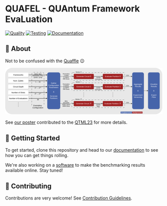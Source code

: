 # QUAFEL - QUAntum Framework EvaLuation

[![Quality](https://github.com/cirKITers/quafel/actions/workflows/quality.yml/badge.svg)](https://github.com/cirKITers/quafel/actions/workflows/quality.yml) [![Testing](https://github.com/cirKITers/quafel/actions/workflows/test.yml/badge.svg)](https://github.com/cirKITers/quafel/actions/workflows/test.yml) [![Documentation](https://github.com/cirKITers/quafel/actions/workflows/docs.yml/badge.svg)](https://github.com/cirKITers/quafel/actions/workflows/docs.yml)

## 📜 About

Not to be confused with the [Quaffle](https://harrypotter.fandom.com/wiki/Quaffle) :wink:

![Overview](docs/overview.png)

See [our poster](https://bwsyncandshare.kit.edu/s/CdnD6MEsNwYgJMd) contributed to the [QTML23](https://indico.cern.ch/event/1288979/) for more details.

## 🚀 Getting Started

To get started, clone this repository and head to our [documentation](https://cirkiters.github.io/quafel/) to see how you can get things rolling.

<!--
```
pip install quafel
```
or
```
poetry add quafel
```

To install our package from [PyPI](https://pypi.org/project/quafel/).
You can find details on how to use it and further documentation on the corresponding [Github Page](https://cirkiters.github.io/quafel/).
-->

We're also working on a [software](https://github.com/cirKITers/Quafel-PSE-2024) to make the benchmarking results available online. Stay tuned!

## 🚧 Contributing

Contributions are very welcome! See [Contribution Guidelines](https://github.com/cirKITers/quafel/blob/main/CONTRIBUTING.md).